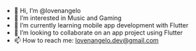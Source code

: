 - 👋 Hi, I’m @lovenangelo
- 👀 I’m interested in Music and Gaming
- 🌱 I’m currently learning mobile app development with Flutter
- 💞️ I’m looking to collaborate on an app project using Flutter
- 📫 How to reach me: lovenangelo.dev@gmail.com

<!---
lovenangelo/lovenangelo is a ✨ special ✨ repository because its `README.md` (this file) appears on your GitHub profile.
You can click the Preview link to take a look at your changes.
--->
